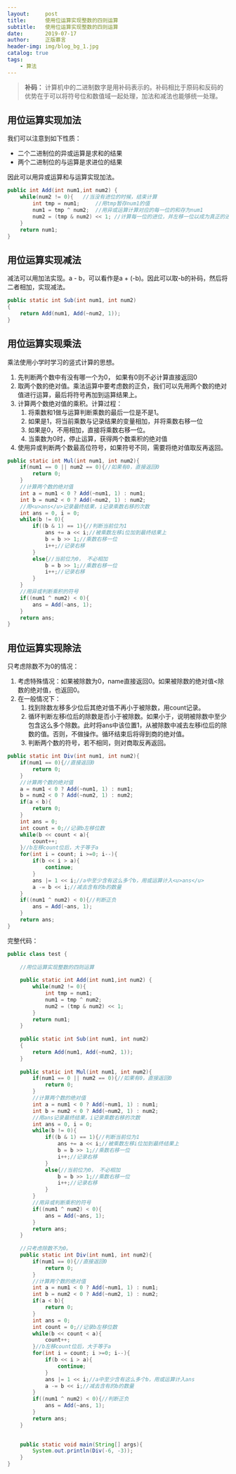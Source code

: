 ```yaml
---
layout:     post
title:      使用位运算实现整数的四则运算
subtitle:   使用位运算实现整数的四则运算
date:       2019-07-17
author:     正版慕言
header-img: img/blog_bg_1.jpg
catalog: true
tags:
    - 算法
---
```



> **补码：** 计算机中的二进制数字是用补码表示的。补码相比于原码和反码的优势在于可以将符号位和数值域一起处理，加法和减法也能够统一处理。


## 用位运算实现加法

我们可以注意到如下性质：

 - 二个二进制位的异或运算是求和的结果
 - 两个二进制位的与运算是求进位的结果
 
因此可以用异或运算和与运算实现加法。

```java
public int Add(int num1,int num2) {
    while(num2 != 0){   //当没有进位的时候，结束计算
        int tmp = num1;     //用tmp暂存num1的值
        num1 = tmp ^ num2;  //用异或运算计算对应的每一位的和存为num1
        num2 = (tmp & num2) << 1; //计算每一位的进位，并左移一位以成为真正的进位，存为num2
    }
    return num1;
}
```

## 用位运算实现减法

减法可以用加法实现。a - b，可以看作是a + (-b)。因此可以取-b的补码，然后将二者相加，实现减法。
```java
public static int Sub(int num1, int num2)
{
    return Add(num1, Add(~num2, 1)); 
}
```

## 用位运算实现乘法

乘法使用小学时学习的竖式计算的思想。

1. 先判断两个数中有没有哪一个为0， 如果有0则不必计算直接返回0
2. 取两个数的绝对值。乘法运算中要考虑数的正负，我们可以先用两个数的绝对值进行运算，最后将符号再加到运算结果上。
3. 计算两个数绝对值的乘积。计算过程：
    1. 将乘数和1做与运算判断乘数的最后一位是不是1。
    2. 如果是1，将当前乘数与记录结果的变量相加，并将乘数右移一位
    3. 如果是0，不用相加，直接将乘数右移一位。
    4. 当乘数为0时，停止运算，获得两个数乘积的绝对值
4. 使用异或判断两个数最高位符号，如果符号不同，需要将绝对值取反再返回。

```java
public static int Mul(int num1, int num2){
    if(num1 == 0 || num2 == 0){//如果有0，直接返回0
        return 0;
    }
    //计算两个数的绝对值
    int a = num1 < 0 ? Add(~num1, 1) : num1;
    int b = num2 < 0 ? Add(~num2, 1) : num2;
    //用<u>ans</u>记录最终结果，i记录乘数右移的次数
    int ans = 0, i = 0;
    while(b != 0){
        if((b & 1) == 1){//判断当前位为1
            ans += a << i;//被乘数左移i位加到最终结果上
            b = b >> 1;//乘数右移一位
            i++;//记录右移
        }
        else{//当前位为0， 不必相加
            b = b >> 1;//乘数右移一位
            i++;//记录右移
        }
    }
    //用异或判断乘积的符号
    if((num1 ^ num2) < 0){
        ans = Add(~ans, 1);
    }
    return ans;
}
```

## 用位运算实现除法

只考虑除数不为0的情况：
1. 考虑特殊情况：如果被除数为0，name直接返回0。如果被除数的绝对值<除数的绝对值，也返回0。
2. 在一般情况下：
    1. 找到除数左移多少位后其绝对值不再小于被除数，用count记录。
    2. 循环判断左移i位后的除数是否小于被除数。如果小于，说明被除数中至少包含这么多个除数。此时将ans中该位置1，从被除数中减去左移i位后的除数的值。否则，不做操作。循环结束后将得到商的绝对值。
    3. 判断两个数的符号，若不相同，则对商取反再返回。

```java
public static int Div(int num1, int num2){
    if(num1 == 0){//直接返回0
        return 0;
    }
    //计算两个数的绝对值
    a = num1 < 0 ? Add(~num1, 1) : num1;
    b = num2 < 0 ? Add(~num2, 1) : num2;
    if(a < b){
        return 0;
    }
    int ans = 0;
    int count = 0;//记录b左移位数
    while(b << count < a){
        count++;
    }//b左移count位后，大于等于a
    for(int i = count; i >=0; i--){
        if(b << i > a){
            continue;
        }
        ans |= 1 << i;//a中至少含有这么多个b，用或运算计入<u>ans</u>
        a -= b << i;//减去含有的b的数量
    }
    if((num1 ^ num2) < 0){//判断正负
        ans = Add(~ans, 1);
    }
    return ans;
}
```

完整代码：
```java
public class test {
    
    //用位运算实现整数的四则运算
    
    public static int Add(int num1,int num2) {
        while(num2 != 0){
            int tmp = num1;
            num1 = tmp ^ num2;
            num2 = (tmp & num2) << 1;
        }
        return num1;
    }
    
    public static int Sub(int num1, int num2)
    {
        return Add(num1, Add(~num2, 1)); 
    }
    
    public static int Mul(int num1, int num2){
        if(num1 == 0 || num2 == 0){//如果有0，直接返回0
            return 0;
        }
        //计算两个数的绝对值
        int a = num1 < 0 ? Add(~num1, 1) : num1;
        int b = num2 < 0 ? Add(~num2, 1) : num2;
        //用ans记录最终结果，i记录乘数右移的次数
        int ans = 0, i = 0;
        while(b != 0){
            if((b & 1) == 1){//判断当前位为1
                ans += a << i;//被乘数左移i位加到最终结果上
                b = b >> 1;//乘数右移一位
                i++;//记录右移
            }
            else{//当前位为0， 不必相加
                b = b >> 1;//乘数右移一位
                i++;//记录右移
            }
        }
        //用异或判断乘积的符号
        if((num1 ^ num2) < 0){
            ans = Add(~ans, 1);
        }
        return ans;
    }
    
    //只考虑除数不为0。
    public static int Div(int num1, int num2){
        if(num1 == 0){//直接返回0
            return 0;
        }
        //计算两个数的绝对值
        int a = num1 < 0 ? Add(~num1, 1) : num1;
        int b = num2 < 0 ? Add(~num2, 1) : num2;
        if(a < b){
            return 0;
        }
        int ans = 0;
        int count = 0;//记录b左移位数
        while(b << count < a){
            count++;
        }//b左移count位后，大于等于a
        for(int i = count; i >=0; i--){
            if(b << i > a){
                continue;
            }
            ans |= 1 << i;//a中至少含有这么多个b，用或运算计入ans
            a -= b << i;//减去含有的b的数量
        }
        if((num1 ^ num2) < 0){//判断正负
            ans = Add(~ans, 1);
        }
        return ans;
    }

    
    public static void main(String[] args){
        System.out.println(Div(-6, -3));
    }
}
```